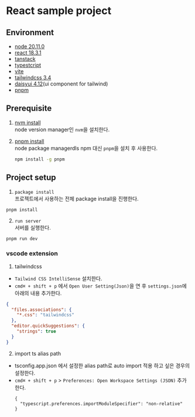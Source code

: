 # React sample project

## Environment

- [node 20.11.0](<(https://nodejs.org/en/download/package-manager)(https://nodejs.org/en/download/package-manager)>)
- [react 18.3.1](https://legacy.reactjs.org/)
- [tanstack](https://tanstack.com/)
- [typestcript](https://www.typescriptlang.org/)
- [vite](https://vite.dev/)
- [tailwindcss 3.4](https://tailwindcss.com/)
- [daisyui 4.12](https://daisyui.com/)(ui component for tailwind)
- [pnpm](https://pnpm.io/)

## Prerequisite

1. [nvm install](https://nodejs.org/en/download/package-manager)<br/>
   node version manager인 `nvm`을 설치한다.

2. [pnpm install](https://pnpm.io/installation)<br/>
   node package managerdls npm 대신 `pnpm`을 설치 후 사용한다.
   ```sh
   npm install -g pnpm
   ```

## Project setup

1. `package install`<br/>
   프로젝트에서 사용하는 전체 package install을 진행한다.

```sh
pnpm install
```

2. `run server`<br/>
   서버를 실행한다.

```
pnpm run dev
```

### vscode extension

1. tailwindcss

- `Tailwind CSS IntelliSense` 설치한다.
- `cmd⌘ + shift + p` 에서 `Open User Setting(Json)`을 연 후 `settings.json`에 아래의 내용 추가한다.

```json
{
  "files.associations": {
    "*.css": "tailwindcss"
  },
  "editor.quickSuggestions": {
    "strings": true
  }
}
```

2. import ts alias path

- tsconfig.app.json 에서 설정한 alias path로 auto import 적용 하고 싶은 경우의 설정한다.
- `cmd⌘ + shift + p` > `Preferences: Open Workspace Settings (JSON)` 추가한다.
  ```
  {
    "typescript.preferences.importModuleSpecifier": "non-relative"
  }
  ```
